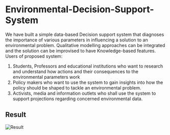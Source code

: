 # Environmental-Decision-Support-System
We have built a simple data-based Decision support system that diagnoses the importance of various parameters in influencing a solution to an environmental problem. 
Qualitative modelling approaches can be integrated and the solution can be improvised to have Knowledge-based features. 
Users of proposed system:
1. Students, Professors and educational institutions who want to research and understand how
actions and their consequences to the environmental parameters work
2. Policy makers who want to use the system to gain insights into how the policy should be
shaped to tackle an environmental problem.
3. Activists, media and information outlets who shall use the system to support projections
regarding concerned environmental data. 

## Result
![Result]("https://github.com/RIC1903/Environmental-Decision-Support-System/blob/master/sample.jpg")
